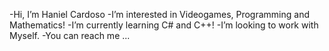 -Hi, I’m Haniel Cardoso
-I’m interested in Videogames, Programming and Mathematics!
-I’m currently learning C# and C++!
-I’m looking to work with Myself.
-You can reach me ...

<!---
Hanielson/Hanielson is a ✨ special ✨ repository because its `README.md` (this file) appears on your GitHub profile.
You can click the Preview link to take a look at your changes.
--->
